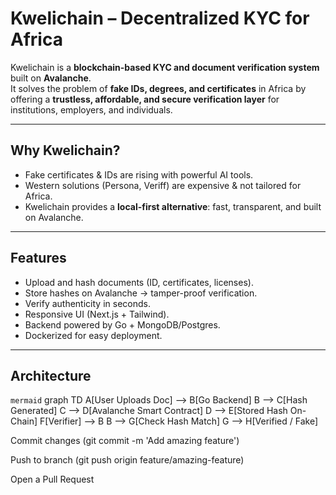 #  Kwelichain – Decentralized KYC for Africa

Kwelichain is a **blockchain-based KYC and document verification system** built on **Avalanche**.  
It solves the problem of **fake IDs, degrees, and certificates** in Africa by offering a **trustless, affordable, and secure verification layer** for institutions, employers, and individuals.

---

##  Why Kwelichain?
- Fake certificates & IDs are rising with powerful AI tools.  
- Western solutions (Persona, Veriff) are expensive & not tailored for Africa.  
- Kwelichain provides a **local-first alternative**: fast, transparent, and built on Avalanche.

---

##  Features
- Upload and hash documents (ID, certificates, licenses).  
- Store hashes on Avalanche → tamper-proof verification.  
- Verify authenticity in seconds.  
- Responsive UI (Next.js + Tailwind).  
- Backend powered by Go + MongoDB/Postgres.  
- Dockerized for easy deployment.

---

##  Architecture
```mermaid```
graph TD
  A[User Uploads Doc] --> B[Go Backend]
  B --> C[Hash Generated]
  C --> D[Avalanche Smart Contract]
  D --> E[Stored Hash On-Chain]
  F[Verifier] --> B
  B --> G[Check Hash Match]
  G --> H[Verified / Fake]


Commit changes (git commit -m 'Add amazing feature')

Push to branch (git push origin feature/amazing-feature)

Open a Pull Request
